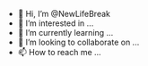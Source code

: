 - 👋 Hi, I’m @NewLifeBreak
- 👀 I’m interested in ...
- 🌱 I’m currently learning ...
- 💞️ I’m looking to collaborate on ...
- 📫 How to reach me ...

<!---
NewLifeBreak/NewLifeBreak is a ✨ special ✨ repository because its `README.md` (this file) appears on your GitHub profile.
You can click the Preview link to take a look at your changes.
--->
